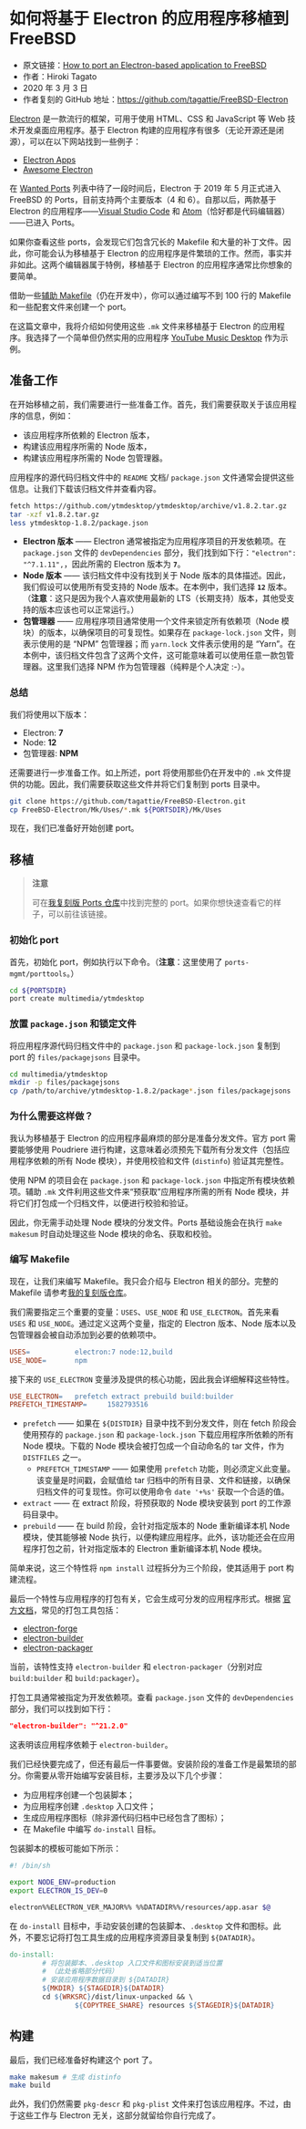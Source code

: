 # 如何将基于 Electron 的应用程序移植到 FreeBSD

- 原文链接：[How to port an Electron-based application to FreeBSD](https://blog.c6h12o6.org/post/freebsd-electron-app/)
- 作者：Hiroki Tagato
- 2020 年 3 月 3 日
- 作者复刻的 GitHub 地址：<https://github.com/tagattie/FreeBSD-Electron>

[Electron](https://www.electronjs.org/) 是一款流行的框架，可用于使用 HTML、CSS 和 JavaScript 等 Web 技术开发桌面应用程序。基于 Electron 构建的应用程序有很多（无论开源还是闭源），可以在以下网站找到一些例子：  

- [Electron Apps](https://www.electronjs.org/apps)  
- [Awesome Electron](https://github.com/sindresorhus/awesome-electron)  

在 [Wanted Ports](https://wiki.freebsd.org/WantedPorts) 列表中待了一段时间后，Electron 于 2019 年 5 月正式进入 FreeBSD 的 Ports，目前支持两个主要版本（4 和 6）。自那以后，两款基于 Electron 的应用程序——[Visual Studio Code](https://www.freshports.org/editors/vscode/) 和 [Atom](https://www.freshports.org/editors/atom/)（恰好都是代码编辑器）——已进入 Ports。  

如果你查看这些 ports，会发现它们包含冗长的 Makefile 和大量的补丁文件。因此，你可能会认为移植基于 Electron 的应用程序是件繁琐的工作。然而，事实并非如此。这两个编辑器属于特例，移植基于 Electron 的应用程序通常比你想象的要简单。  

借助一些[辅助 Makefile](https://github.com/tagattie/FreeBSD-Electron/tree/master/Mk/Uses)（仍在开发中），你可以通过编写不到 100 行的 Makefile 和一些配套文件来创建一个 port。  

在这篇文章中，我将介绍如何使用这些 `.mk` 文件来移植基于 Electron 的应用程序。我选择了一个简单但仍然实用的应用程序 [YouTube Music Desktop](https://github.com/ytmdesktop/ytmdesktop) 作为示例。

## 准备工作

在开始移植之前，我们需要进行一些准备工作。首先，我们需要获取关于该应用程序的信息，例如：  

- 该应用程序所依赖的 Electron 版本，  
- 构建该应用程序所需的 Node 版本，  
- 构建该应用程序所需的 Node 包管理器。  

应用程序的源代码归档文件中的 `README` 文档/ `package.json` 文件通常会提供这些信息。让我们下载该归档文件并查看内容。  

```sh
fetch https://github.com/ytmdesktop/ytmdesktop/archive/v1.8.2.tar.gz
tar -xzf v1.8.2.tar.gz
less ytmdesktop-1.8.2/package.json
```  

- **Electron 版本** —— Electron 通常被指定为应用程序项目的开发依赖项。在 `package.json` 文件的 `devDependencies` 部分，我们找到如下行：`"electron": "^7.1.11",`，因此所需的 Electron 版本为 **`7`**。  
- **Node 版本** —— 该归档文件中没有找到关于 Node 版本的具体描述。因此，我们假设可以使用所有受支持的 Node 版本。在本例中，我们选择 **`12`** 版本。（**注意**：这只是因为我个人喜欢使用最新的 LTS（长期支持）版本，其他受支持的版本应该也可以正常运行。）  
- **包管理器** —— 应用程序项目通常使用一个文件来锁定所有依赖项（Node 模块）的版本，以确保项目的可复现性。如果存在 `package-lock.json` 文件，则表示使用的是 “NPM” 包管理器；而 `yarn.lock` 文件表示使用的是 “Yarn”。在本例中，该归档文件包含了这两个文件，这可能意味着可以使用任意一款包管理器。这里我们选择 NPM 作为包管理器（纯粹是个人决定 :-）。  

### 总结  
我们将使用以下版本：  

- Electron: **7**  
- Node: **12**  
- 包管理器: **NPM**

还需要进行一步准备工作。如上所述，port 将使用那些仍在开发中的 `.mk` 文件提供的功能。因此，我们需要获取这些文件并将它们复制到 ports 目录中。  

```sh
git clone https://github.com/tagattie/FreeBSD-Electron.git
cp FreeBSD-Electron/Mk/Uses/*.mk ${PORTSDIR}/Mk/Uses
```  

现在，我们已准备好开始创建 port。  

## 移植  

>**注意**
>
>可在[我复刻版 Ports 仓库](https://github.com/tagattie/freebsd-ports/tree/master/multimedia/ytmdesktop)中找到完整的 port。如果你想快速查看它的样子，可以前往该链接。  

### 初始化 port  

首先，初始化 port，例如执行以下命令。（**注意**：这里使用了 `ports-mgmt/porttools`。）  

```sh
cd ${PORTSDIR}
port create multimedia/ytmdesktop
```  

### 放置 `package.json` 和锁定文件  

将应用程序源代码归档文件中的 `package.json` 和 `package-lock.json` 复制到 port 的 `files/packagejsons` 目录中。  

```sh
cd multimedia/ytmdesktop
mkdir -p files/packagejsons
cp /path/to/archive/ytmdesktop-1.8.2/package*.json files/packagejsons
```  

### 为什么需要这样做？  

我认为移植基于 Electron 的应用程序最麻烦的部分是准备分发文件。官方 port 需要能够使用 Poudriere 进行构建，这意味着必须预先下载所有分发文件（包括应用程序依赖的所有 Node 模块），并使用校验和文件 (`distinfo`) 验证其完整性。  

使用 NPM 的项目会在 `package.json` 和 `package-lock.json` 中指定所有模块依赖项。辅助 `.mk` 文件利用这些文件来“预获取”应用程序所需的所有 Node 模块，并将它们打包成一个归档文件，以便进行校验和验证。  

因此，你无需手动处理 Node 模块的分发文件。Ports 基础设施会在执行 `make makesum` 时自动处理这些 Node 模块的命名、获取和校验。

### 编写 Makefile  

现在，让我们来编写 Makefile。我只会介绍与 Electron 相关的部分。完整的 Makefile 请参考[我的复刻版仓库](https://github.com/tagattie/freebsd-ports/blob/master/multimedia/ytmdesktop/Makefile)。  

我们需要指定三个重要的变量：`USES`、`USE_NODE` 和 `USE_ELECTRON`。首先来看 `USES` 和 `USE_NODE`。通过定义这两个变量，指定的 Electron 版本、Node 版本以及包管理器会被自动添加到必要的依赖项中。  

```makefile
USES=           electron:7 node:12,build
USE_NODE=       npm
```  

接下来的 `USE_ELECTRON` 变量涉及提供的核心功能，因此我会详细解释这些特性。  

```makefile
USE_ELECTRON=   prefetch extract prebuild build:builder
PREFETCH_TIMESTAMP=     1582793516
```  

* `prefetch` —— 如果在 `${DISTDIR}` 目录中找不到分发文件，则在 fetch 阶段会使用预存的 `package.json` 和 `package-lock.json` 下载应用程序所依赖的所有 Node 模块。下载的 Node 模块会被打包成一个自动命名的 tar 文件，作为 `DISTFILES` 之一。  
  * `PREFETCH_TIMESTAMP` —— 如果使用 `prefetch` 功能，则必须定义此变量。该变量是时间戳，会赋值给 tar 归档中的所有目录、文件和链接，以确保归档文件的可复现性。你可以使用命令 `date '+%s'` 获取一个合适的值。  
* `extract` —— 在 extract 阶段，将预获取的 Node 模块安装到 port 的工作源码目录中。  
* `prebuild` —— 在 build 阶段，会针对指定版本的 Node 重新编译本机 Node 模块，使其能够被 Node 执行，以便构建应用程序。此外，该功能还会在应用程序打包之前，针对指定版本的 Electron 重新编译本机 Node 模块。  

简单来说，这三个特性将 `npm install` 过程拆分为三个阶段，使其适用于 port 构建流程。  

最后一个特性与应用程序的打包有关，它会生成可分发的应用程序形式。根据 [官方文档](https://www.electronjs.org/docs/tutorial/application-distribution)，常见的打包工具包括：  

- [electron-forge](https://www.electronforge.io/)  
- [electron-builder](https://www.electron.build/)  
- [electron-packager](https://npm.im/electron-packager)  

当前，该特性支持 `electron-builder` 和 `electron-packager`（分别对应 `build:builder` 和 `build:packager`）。  

打包工具通常被指定为开发依赖项。查看 `package.json` 文件的 `devDependencies` 部分，我们可以找到如下行：  

```json
"electron-builder": "^21.2.0"
```  

这表明该应用程序依赖于 `electron-builder`。

我们已经快要完成了，但还有最后一件事要做。安装阶段的准备工作是最繁琐的部分。你需要从零开始编写安装目标，主要涉及以下几个步骤：  

- 为应用程序创建一个包装脚本；  
- 为应用程序创建 `.desktop` 入口文件；  
- 生成应用程序图标（除非源代码归档中已经包含了图标）；  
- 在 Makefile 中编写 `do-install` 目标。  

包装脚本的模板可能如下所示：  

```sh
#! /bin/sh

export NODE_ENV=production
export ELECTRON_IS_DEV=0

electron%%ELECTRON_VER_MAJOR%% %%DATADIR%%/resources/app.asar $@
```  

在 `do-install` 目标中，手动安装创建的包装脚本、`.desktop` 文件和图标。此外，不要忘记将打包工具生成的应用程序资源目录复制到 `${DATADIR}`。  

```makefile
do-install:
        # 将包装脚本、.desktop 入口文件和图标安装到适当位置
        # （此处省略部分代码）
        # 安装应用程序数据目录到 ${DATADIR}
        ${MKDIR} ${STAGEDIR}${DATADIR}
        cd ${WRKSRC}/dist/linux-unpacked && \
                ${COPYTREE_SHARE} resources ${STAGEDIR}${DATADIR}
```  

## 构建  

最后，我们已经准备好构建这个 port 了。  

```sh
make makesum # 生成 distinfo
make build
```  

此外，我们仍然需要 `pkg-descr` 和 `pkg-plist` 文件来打包该应用程序。不过，由于这些工作与 Electron 无关，这部分就留给你自行完成了。
